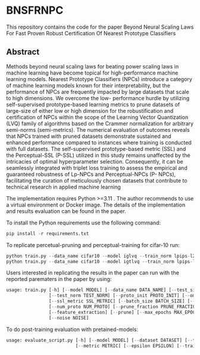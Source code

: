 # BNSFRNPC
This repository contains the code for the paper Beyond Neural Scaling Laws For Fast Proven Robust Certification Of Nearest Prototype Classifiers

## Abstract
Methods beyond neural scaling laws for beating power scaling laws in machine learning have
become topical for high-performance machine learning models. Nearest Prototype Classifiers (NPCs)
introduce a category of machine learning models known for their interpretability, but the performance
of NPCs are frequently impacted by large datasets that scale to high dimensions. We overcome the low-
performance hurdle by utilizing self-supervised prototype-based learning metrics to prune datasets of
large-size of either low or high dimension for the robustification and certification of NPCs within
the scope of the Learning Vector Quantization (LVQ) family of algorithms based on the Crammer
normalization for arbitrary semi-norms (semi-metrics). The numerical evaluation of outcomes reveals
that NPCs trained with pruned datasets demonstrate sustained and enhanced performance compared to
instances where training is conducted with full datasets. The self-supervised prototype-based metric
(SSL) and the Perceptual-SSL (P-SSL) utilized in this study remains unaffected by the intricacies
of optimal hyperparameter selection. Consequently, it can be seamlessly integrated with triplet loss
training to assess the empirical and guaranteed robustness of Lp-NPCs and Perceptual-NPCs (P-
NPCs), facilitating the curation of meticulously chosen datasets that contribute to technical research
in applied machine learning

The implementation requires Python >=3.11 . The author recommends to use a virtual environment or Docker image.
The details of the implementation and results evaluation can be found in the paper.

To install the Python requirements use the following command:
```python
pip install -r requirements.txt 
```

To replicate percetual-pruning and perceptual-training for cifar-10 run:
```python
python train.py --data_name cifar10 --model iglvq --train_norm lpips-l2 --test_norm l2  --feature_extraction --prune --prune_mode easy --prune_fraction 0.8 
python train.py --data_name cifar10 --model igtlvq --train_norm lpips-l2 --test_norm l2  --feature_extraction --prune --prune_mode hard --prune_fraction 0.2  
```

Users interested in replicating the results in the paper can run with the reported parematers in the paper by using:

```python
usage: train.py [-h] [--model MODEL] [--data_name DATA_NAME] [--test_size TEST_SIZE] [--train_norm TRAIN_NORM]
                [--test_norm TEST_NORM] [--proto_init PROTO_INIT] [--omega_init OMEGA_INIT] [--device DEVICE]
                [--ssl_metric SSL_METRIC] [--batch_size BATCH_SIZE] [--test_epsilon TEST_EPSILON]
                [--num_proto NUM_PROTO] [--prune_fraction PRUNE_FRACTION] [--prune_mode PRUNE_MODE]
                [--feature_extraction] [--prune] [--max_epochs MAX_EPOCHS] [--proto_lr PROTO_LR] [--omega_lr OMEGA_LR]
                [--noise NOISE]
```

To do post-training evaluation with pretained-models:
```python
usage: evaluate_script.py [-h] [--model MODEL] [--dataset DATASET] [--test_size TEST_SIZE] [--p_norm P_NORM]
                          [--metric METRIC] [--epsilon EPSILON] [--train_norm TRAIN_NORM]
```
